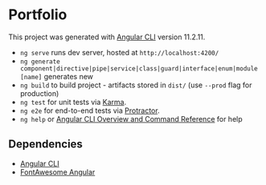 # Portfolio

This project was generated with [Angular CLI](https://github.com/angular/angular-cli) version 11.2.11.
* `ng serve` runs dev server, hosted at `http://localhost:4200/`
* `ng generate component|directive|pipe|service|class|guard|interface|enum|module [name]` generates new
* `ng build` to build project - artifacts stored in `dist/` (use `--prod` flag for production)
* `ng test` for unit tests via [Karma](https://karma-runner.github.io).
* `ng e2e` for end-to-end tests via [Protractor](http://www.protractortest.org/).
* `ng help` or [Angular CLI Overview and Command Reference](https://angular.io/cli) for help

## Dependencies
* [Angular CLI](https://angular.io/cli)
* [FontAwesome Angular](https://github.com/FortAwesome/angular-fontawesome)